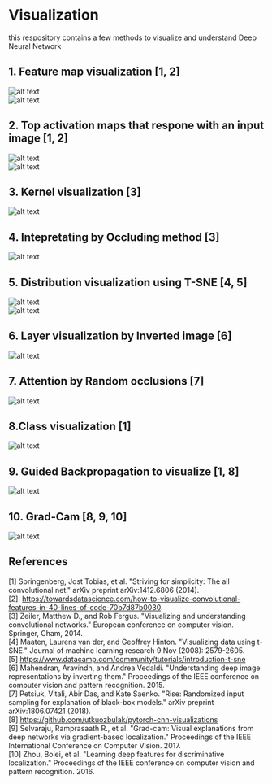 # Visualization
this respository contains a few methods to visualize and understand Deep Neural Network
## 1. Feature map visualization [1, 2]
![alt text](https://github.com/Ka0Ri/CNN-visualization/blob/master/img/we1.png) <br />
![alt text](https://github.com/Ka0Ri/CNN-visualization/blob/master/img/we.png) <br />

## 2. Top activation maps that respone with an input image [1, 2]
![alt text](https://github.com/Ka0Ri/CNN-visualization/blob/master/img/be.png) <br />
![alt text](https://github.com/Ka0Ri/CNN-visualization/blob/master/img/be1.png) <br />

## 3. Kernel visualization [3]
![alt text](https://github.com/Ka0Ri/CNN-visualization/blob/master/img/kernel.png) <br />

## 4. Intepretating by Occluding method [3]
![alt text](https://github.com/Ka0Ri/CNN-visualization/blob/master/img/oc.png) <br />

## 5. Distribution visualization using T-SNE [4, 5]
![alt text](https://github.com/Ka0Ri/CNN-visualization/blob/master/img/T-SNE1.png) <br />
![alt text](https://github.com/Ka0Ri/CNN-visualization/blob/master/img/TSNE2.png) <br />

## 6. Layer visualization by Inverted image [6]
![alt text](https://github.com/Ka0Ri/CNN-visualization/blob/master/img/inv.png) <br />

## 7. Attention by Random occlusions [7]
![alt text](https://github.com/Ka0Ri/CNN-visualization/blob/master/img/RISE.png) <br />

## 8.Class visualization [1]
![alt text](https://github.com/Ka0Ri/CNN-visualization/blob/master/img/class.png) <br />

## 9. Guided Backpropagation to visualize [1, 8]
![alt text](https://github.com/Ka0Ri/CNN-visualization/blob/master/img/guided.png) <br />

## 10. Grad-Cam [8, 9, 10]
![alt text](https://github.com/Ka0Ri/CNN-visualization/blob/master/img/cam.png) <br />
## References
[1] Springenberg, Jost Tobias, et al. "Striving for simplicity: The all convolutional net." arXiv preprint arXiv:1412.6806 (2014). <br />
[2]. https://towardsdatascience.com/how-to-visualize-convolutional-features-in-40-lines-of-code-70b7d87b0030. <br />
[3] Zeiler, Matthew D., and Rob Fergus. "Visualizing and understanding convolutional networks." European conference on computer vision. Springer, Cham, 2014. <br />
[4] Maaten, Laurens van der, and Geoffrey Hinton. "Visualizing data using t-SNE." Journal of machine learning research 9.Nov (2008): 2579-2605. <br />
[5] https://www.datacamp.com/community/tutorials/introduction-t-sne <br />
[6] Mahendran, Aravindh, and Andrea Vedaldi. "Understanding deep image representations by inverting them." Proceedings of the IEEE conference on computer vision and pattern recognition. 2015. <br />
[7] Petsiuk, Vitali, Abir Das, and Kate Saenko. "Rise: Randomized input sampling for explanation of black-box models." arXiv preprint arXiv:1806.07421 (2018). <br />
[8] https://github.com/utkuozbulak/pytorch-cnn-visualizations <br />
[9] Selvaraju, Ramprasaath R., et al. "Grad-cam: Visual explanations from deep networks via gradient-based localization." Proceedings of the IEEE International Conference on Computer Vision. 2017. <br />
[10] Zhou, Bolei, et al. "Learning deep features for discriminative localization." Proceedings of the IEEE conference on computer vision and pattern recognition. 2016. <br />

